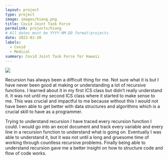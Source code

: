 ```yaml
---
layout: project
type: project
image: images/hiang.png
title: Covid Joint Task Force
permalink: projects/hiang
# All dates must be YYYY-MM-DD format!projects
date: 2022-01-20
labels:
  - Covid
  - Medical
summary: Covid Joint Task Force for Hawaii
---
```


<img class="ui medium right floated rounded image" src="../images/hiang.png">

  Recursion has always been a difficult thing for me. Not sure what it is but I have never been good at making or understanding a lot of recursive functions. I learned about it in my first ICS class but didn’t really understand it. It was not until my second ICS class where it started to make sense to me. This was crucial and impactful to me because without this I would not have been able to get better with data structures and algorithms which is a crucial skill to have as a programmer. 
  
  Trying to understand recursion I have traced every recursion function I could. I would go into an excel document and track every variable and every line in a recursion function to understand what is going on. Eventually I was able to understand it, but it was not until a long and gruesome time of working through countless recursive problems. Finally being able to understand recursion gave me a better insight on how to structure code and flow of code works.
